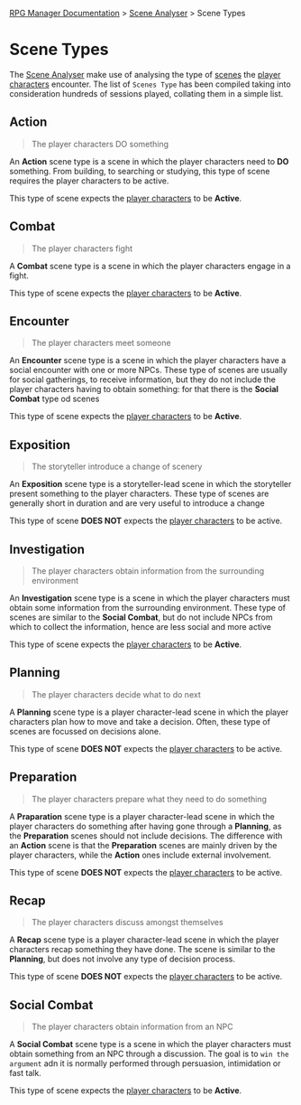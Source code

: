 [RPG Manager Documentation](../index.md) >
[Scene Analyser](index.md) >
Scene Types

# Scene Types

The [Scene Analyser](index.md) make use of analysing the type of [scenes](../components/scene.md) the 
[player characters](../components/character.md) encounter. The list of `Scenes Type` has been compiled taking into
consideration hundreds of sessions played, collating them in a simple list.



## Action

> The player characters DO something

An **Action** scene type is a scene in which the player characters need to **DO** something. From building, to 
searching or studying, this type of scene requires the player characters to be active.

This type of scene expects the [player characters](../components/character.md) to be **Active**.

## Combat

> The player characters fight

A **Combat** scene type is a scene in which the player characters engage in a fight.

This type of scene expects the [player characters](../components/character.md) to be **Active**.

## Encounter

> The player characters meet someone

An **Encounter** scene type is a scene in which the player characters have a social encounter with one or more NPCs. 
These type of scenes are usually for social gatherings, to receive information, but they do not include the player 
characters having to obtain something: for that there is the **Social Combat** type od scenes

This type of scene expects the [player characters](../components/character.md) to be **Active**.

## Exposition

> The storyteller introduce a change of scenery
 
An **Exposition** scene type is a storyteller-lead scene in which the storyteller present something to the player 
characters. These type of scenes are generally short in duration and are very useful to introduce a change

This type of scene **DOES NOT** expects the [player characters](../components/character.md) to be active.

## Investigation

> The player characters obtain information from the surrounding environment

An **Investigation** scene type is a scene in which the player characters must obtain some information from the 
surrounding environment. These type of scenes are similar to the **Social Combat**, but do not include NPCs from which 
to collect the information, hence are less social and more active

This type of scene expects the [player characters](../components/character.md) to be **Active**.

## Planning

> The player characters decide what to do next

A **Planning** scene type is a player character-lead scene in which the player characters plan how to move and take a 
decision. Often, these type of scenes are focussed on decisions alone.

This type of scene **DOES NOT** expects the [player characters](../components/character.md) to be active.

## Preparation

> The player characters prepare what they need to do something

A **Praparation** scene type is a player character-lead scene in which the player characters do something after having 
gone through a **Planning**, as the **Preparation** scenes should not include decisions. The difference with an 
**Action** scene is that the **Preparation** scenes are mainly driven by the player characters, while the **Action** 
ones include external involvement.

This type of scene **DOES NOT** expects the [player characters](../components/character.md) to be active.

## Recap

> The player characters discuss amongst themselves

A **Recap** scene type is a player character-lead scene in which the player characters recap something they have done. 
The scene is similar to the **Planning**, but does not involve any type of decision process. 

This type of scene **DOES NOT** expects the [player characters](../components/character.md) to be active.

## Social Combat

> The player characters obtain information from an NPC

A **Social Combat** scene type is a scene in which the player characters must obtain something from an NPC through a 
discussion. The goal is to `win the argument` adn it is normally performed through persuasion, intimidation or fast 
talk.

This type of scene expects the [player characters](../components/character.md) to be **Active**.
